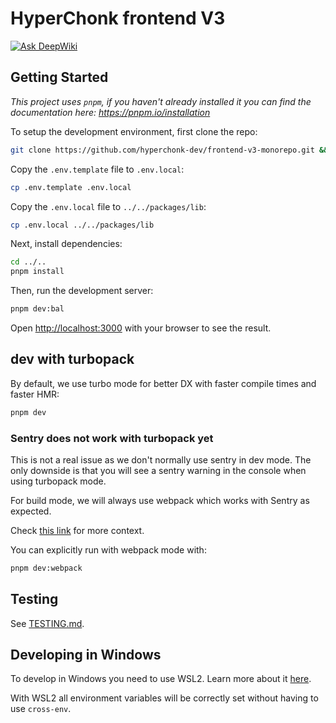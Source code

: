 # HyperChonk frontend V3

[![Ask DeepWiki](https://deepwiki.com/badge.svg)](https://deepwiki.com/balancer/frontend-monorepo)

## Getting Started

_This project uses `pnpm`, if you haven't already installed it you can find the documentation here:
https://pnpm.io/installation_

To setup the development environment, first clone the repo:

```bash
git clone https://github.com/hyperchonk-dev/frontend-v3-monorepo.git && cd frontend-monorepo/apps/hyperchonk
```

Copy the `.env.template` file to `.env.local`:

```bash
cp .env.template .env.local
```

Copy the `.env.local` file to `../../packages/lib`:

```bash
cp .env.local ../../packages/lib
```

Next, install dependencies:

```bash
cd ../..
pnpm install
```

Then, run the development server:

```bash
pnpm dev:bal
```

Open [http://localhost:3000](http://localhost:3000) with your browser to see the result.

## dev with turbopack

By default, we use turbo mode for better DX with faster compile times and faster HMR:

```bash
pnpm dev
```

### Sentry does not work with turbopack yet

This is not a real issue as we don't normally use sentry in dev mode. The only downside is that you
will see a sentry warning in the console when using turbopack mode.

For build mode, we will always use webpack which works with Sentry as expected.

Check
[this link](https://github.com/getsentry/sentry-javascript/issues/8105#issuecomment-2577559235) for
more context.

You can explicitly run with webpack mode with:

```bash
pnpm dev:webpack
```

## Testing

See [TESTING.md](./test/TESTING.md).

## Developing in Windows

To develop in Windows you need to use WSL2. Learn more about it
[here](https://learn.microsoft.com/en-us/windows/wsl/about).

With WSL2 all environment variables will be correctly set without having to use `cross-env`.
